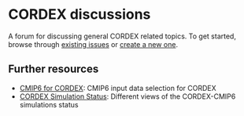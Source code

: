 # CORDEX discussions

A forum for discussing general CORDEX related topics. To get started, browse through [existing issues](https://github.com/WCRP-CORDEX/discuss/issues) or [create a new one](https://github.com/WCRP-CORDEX/discuss/issues/new/choose).

## Further resources

* [CMIP6 for CORDEX](https://wcrp-cordex.github.io/cmip6-for-cordex): CMIP6 input data selection for CORDEX
* [CORDEX Simulation Status](https://wcrp-cordex.github.io/simulation-status): Different views of the CORDEX-CMIP6 simulations status
